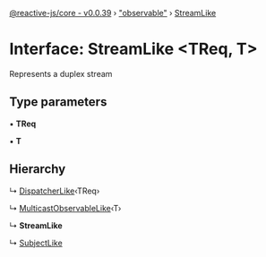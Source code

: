 [@reactive-js/core - v0.0.39](../README.md) › ["observable"](../modules/_observable_.md) › [StreamLike](_observable_.streamlike.md)

# Interface: StreamLike <**TReq, T**>

Represents a duplex stream

## Type parameters

▪ **TReq**

▪ **T**

## Hierarchy

  ↳ [DispatcherLike](_observable_.dispatcherlike.md)‹TReq›

  ↳ [MulticastObservableLike](_observable_.multicastobservablelike.md)‹T›

  ↳ **StreamLike**

  ↳ [SubjectLike](_observable_.subjectlike.md)
